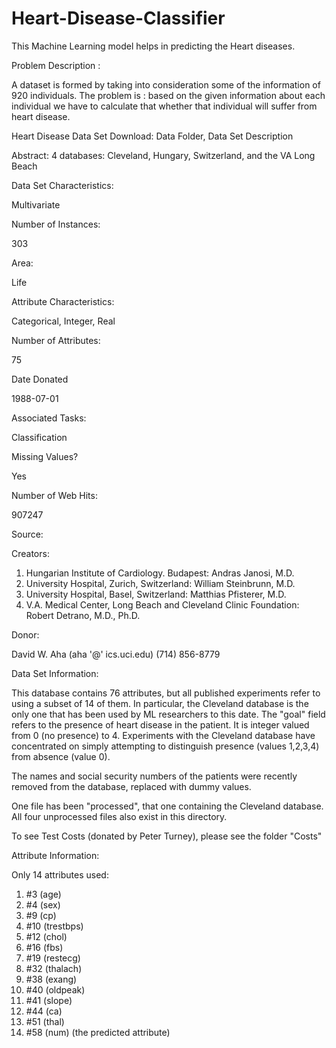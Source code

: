 # Heart-Disease-Classifier
This Machine Learning model helps in predicting the Heart diseases.

Problem Description :

A dataset is formed by taking into consideration some of the information of 920 individuals. The problem is : based on the given information about each individual we have to calculate that whether that individual will suffer from heart disease.


Heart Disease Data Set
Download: Data Folder, Data Set Description

Abstract: 4 databases: Cleveland, Hungary, Switzerland, and the VA Long Beach


Data Set Characteristics:  

Multivariate

Number of Instances:

303

Area:

Life

Attribute Characteristics:

Categorical, Integer, Real

Number of Attributes:

75

Date Donated

1988-07-01

Associated Tasks:

Classification

Missing Values?

Yes

Number of Web Hits:

907247


Source:

Creators:

1. Hungarian Institute of Cardiology. Budapest: Andras Janosi, M.D.
2. University Hospital, Zurich, Switzerland: William Steinbrunn, M.D.
3. University Hospital, Basel, Switzerland: Matthias Pfisterer, M.D.
4. V.A. Medical Center, Long Beach and Cleveland Clinic Foundation: Robert Detrano, M.D., Ph.D.

Donor:

David W. Aha (aha '@' ics.uci.edu) (714) 856-8779


Data Set Information:

This database contains 76 attributes, but all published experiments refer to using a subset of 14 of them. In particular, the Cleveland database is the only one that has been used by ML researchers to
this date. The "goal" field refers to the presence of heart disease in the patient. It is integer valued from 0 (no presence) to 4. Experiments with the Cleveland database have concentrated on simply attempting to distinguish presence (values 1,2,3,4) from absence (value 0).

The names and social security numbers of the patients were recently removed from the database, replaced with dummy values.

One file has been "processed", that one containing the Cleveland database. All four unprocessed files also exist in this directory.

To see Test Costs (donated by Peter Turney), please see the folder "Costs"


Attribute Information:

Only 14 attributes used:
1. #3 (age)
2. #4 (sex)
3. #9 (cp)
4. #10 (trestbps)
5. #12 (chol)
6. #16 (fbs)
7. #19 (restecg)
8. #32 (thalach)
9. #38 (exang)
10. #40 (oldpeak)
11. #41 (slope)
12. #44 (ca)
13. #51 (thal)
14. #58 (num) (the predicted attribute)


